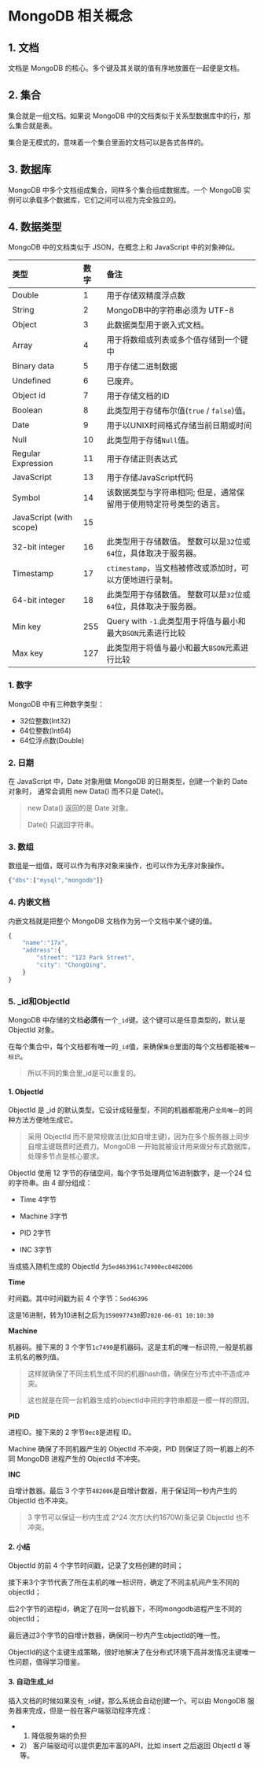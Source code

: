 # MongoDB 相关概念

## 1. 文档

文档是 MongoDB 的核心。多个键及其关联的值有序地放置在一起便是文档。

## 2. 集合

集合就是一组文档。如果说 MongoDB 中的文档类似于关系型数据库中的行，那么集合就是表。

集合是无模式的，意味着一个集合里面的文档可以是各式各样的。



## 3. 数据库

MongoDB 中多个文档组成集合，同样多个集合组成数据库。一个 MongoDB 实例可以承载多个数据库，它们之间可以视为完全独立的。



## 4. 数据类型

MongoDB 中的文档类似于 JSON，在概念上和 JavaScript 中的对象神似。

| **类型**                | **数字** | **备注**                                                     |
| :---------------------- | :------- | :----------------------------------------------------------- |
| Double                  | 1        | 用于存储双精度浮点数                                         |
| String                  | 2        | MongoDB中的字符串必须为 UTF-8                                |
| Object                  | 3        | 此数据类型用于嵌入式文档。                                   |
| Array                   | 4        | 用于将数组或列表或多个值存储到一个键中                       |
| Binary data             | 5        | 用于存储二进制数据                                           |
| Undefined               | 6        | 已废弃。                                                     |
| Object id               | 7        | 用于存储文档的ID                                             |
| Boolean                 | 8        | 此类型用于存储布尔值(`true` / `false`)值。                   |
| Date                    | 9        | 用于以UNIX时间格式存储当前日期或时间                         |
| Null                    | 10       | 此类型用于存储`Null`值。                                     |
| Regular Expression      | 11       | 用于存储正则表达式                                           |
| JavaScript              | 13       | 用于存储JavaScript代码                                       |
| Symbol                  | 14       | 该数据类型与字符串相同; 但是，通常保留用于使用特定符号类型的语言。 |
| JavaScript (with scope) | 15       |                                                              |
| 32-bit integer          | 16       | 此类型用于存储数值。 整数可以是`32`位或`64`位，具体取决于服务器。 |
| Timestamp               | 17       | `ctimestamp`，当文档被修改或添加时，可以方便地进行录制。     |
| 64-bit integer          | 18       | 此类型用于存储数值。 整数可以是`32`位或`64`位，具体取决于服务器。 |
| Min key                 | 255      | Query with `-1`.此类型用于将值与最小和最大`BSON`元素进行比较 |
| Max key                 | 127      | 此类型用于将值与最小和最大`BSON`元素进行比较                 |



### 1. 数字

MongoDB 中有三种数字类型：

* 32位整数(Int32)
* 64位整数(Int64)
* 64位浮点数(Double)



### 2. 日期

在 JavaScript 中，Date 对象用做 MongoDB 的日期类型，创建一个新的 Date 对象时， 通常会调用 new Data() 而不只是 Date()。

> new Data() 返回的是 Date 对象。
>
> Date() 只返回字符串。



### 3. 数组

数组是一组值，既可以作为有序对象来操作，也可以作为无序对象操作。

```javascript
{"dbs":["mysql","mongodb"]}
```



### 4. 内嵌文档

内嵌文档就是把整个 MongoDB 文档作为另一个文档中某个键的值。

```javascript
{
    "name":"17x",
    "address":{
        "street": "123 Park Street",
        "city": "ChongQing",
    }
}
```



### 5. _id和ObjectId

MongoDB 中存储的文档**必须**有一个`_id`键。这个键可以是任意类型的，默认是 ObjectId 对象。

在每个集合中，每个文档都有唯一的`_id`值，来确保`集合`里面的每个文档都能被`唯一标识`。

> 所以不同的集合里_id是可以重复的。

#### 1. ObjectId

ObjectId 是 _id 的默认类型。它设计成轻量型，不同的机器都能用户`全局唯一`的同种方法方便地生成它。

> 采用 ObjectId 而不是常规做法(比如自增主键)，因为在多个服务器上同步自增主键既费时还费力。MongoDB 一开始就被设计用来做分布式数据库，处理多节点是核心要求。

ObjectId 使用 12 字节的存储空间，每个字节处理两位16进制数字，是一个24 位的字符串。由 4 部分组成：

* Time 4字节

* Machine 3字节
* PID 2字节
* INC 3字节



当成插入随机生成的 ObjectId 为`5ed463961c74900ec8482006`

**Time**

时间戳。其中时间戳为前 4 个字节：`5ed46396`

这是16进制，转为10进制之后为`1590977430`即`2020-06-01 10:10:30`

**Machine**

机器码。接下来的 3 个字节`1c7490`是机器码。这是主机的唯一标识符,一般是机器主机名的散列值。

> 这样就确保了不同主机生成不同的机器hash值，确保在分布式中不造成冲突。
>
> 这也就是在同一台机器生成的objectId中间的字符串都是一模一样的原因。

**PID**

进程ID。接下来的 2 字节`0ec8`是进程 ID。

Machine 确保了不同机器产生的 ObjectId 不冲突，PID 则保证了同一机器上的不同 MongoDB 进程产生的 ObjectId 不冲突。



**INC**

自增计数器。最后 3 个字节`482006`是自增计数器，用于保证同一秒内产生的 ObjectId 也不冲突。

> 3 字节可以保证一秒内生成 2^24 次方(大约1670W)条记录 ObjectId 也不冲突。

#### 2. 小结

ObjectId 的前 4 个字节时间戳，记录了文档创建的时间；

接下来3个字节代表了所在主机的唯一标识符，确定了不同主机间产生不同的objectId；

后2个字节的进程id，确定了在同一台机器下，不同mongodb进程产生不同的objectId；

最后通过3个字节的自增计数器，确保同一秒内产生objectId的唯一性。

ObjectId的这个主键生成策略，很好地解决了在分布式环境下高并发情况主键唯一性问题，值得学习借鉴。



#### 3. 自动生成_id

插入文档的时候如果没有`_id`键，那么系统会自动创建一个。可以由 MongoDB 服务器来完成，但是一般在客户端驱动程序完成：

* 1) 降低服务端的负担
* 2） 客户端驱动可以提供更加丰富的API，比如 insert 之后返回 ObjectI d 等等。



